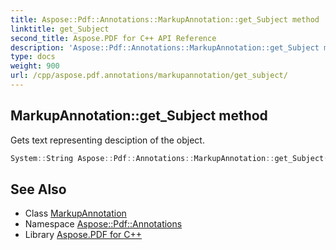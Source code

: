 ```yaml
---
title: Aspose::Pdf::Annotations::MarkupAnnotation::get_Subject method
linktitle: get_Subject
second_title: Aspose.PDF for C++ API Reference
description: 'Aspose::Pdf::Annotations::MarkupAnnotation::get_Subject method. Gets text representing desciption of the object in C++.'
type: docs
weight: 900
url: /cpp/aspose.pdf.annotations/markupannotation/get_subject/
---
```

## MarkupAnnotation::get_Subject method


Gets text representing desciption of the object.

```cpp
System::String Aspose::Pdf::Annotations::MarkupAnnotation::get_Subject()
```

## See Also

* Class [MarkupAnnotation](../)
* Namespace [Aspose::Pdf::Annotations](../../)
* Library [Aspose.PDF for C++](../../../)
